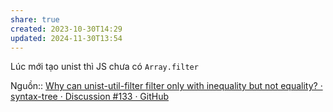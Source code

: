 ```yaml
---
share: true
created: 2023-10-30T14:29
updated: 2024-11-30T13:54
---
```

Lúc mới tạo unist thì JS chưa có `Array.filter`

Nguồn:: [Why can unist-util-filter filter only with inequality but not equality? · syntax-tree · Discussion #133 · GitHub](https://github.com/orgs/syntax-tree/discussions/133#discussioncomment-10477455)